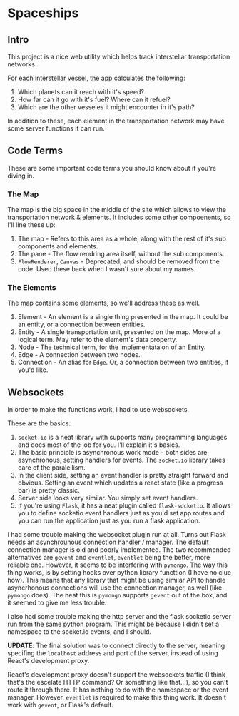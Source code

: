 # Spaceships

## Intro

This project is a nice web utility which helps track interstellar transportation networks.

For each interstellar vessel, the app calculates the following:

1. Which planets can it reach with it's speed?
2. How far can it go with it's fuel? Where can it refuel?
3. Which are the other vesseles it might encounter in it's path?

In addition to these, each element in the transportation network may have some server functions
it can run.

## Code Terms

These are some important code terms you should know about if you're diving in.

### The Map

The map is the big space in the middle of the site which allows to view the transportation network & elements. It includes some other compoenents, so I'll line these up:

1. The map - Refers to this area as a whole, along with the rest of it's sub components and elements.
2. The pane - The flow rendring area itself, without the sub components.
3. `FlowRenderer`, `Canvas` - Deprecated, and should be removed from the code. Used these back when
   I wasn't sure about my names.

### The Elements

The map contains some elements, so we'll address these as well.

1. Element - An element is a single thing presented in the map. It could be an entity, or a connection
   between entities.
2. Entity - A single transportation unit, presented on the map. More of a logical term. May refer to
   the element's data property.
3. Node - The technical term, for the implementataion of an Entity.
4. Edge - A connection between two nodes.
5. Connection - An alias for `Edge`. Or, a connection between two entities, if you'd like.

## Websockets

In order to make the functions work, I had to use websockets.

These are the basics:

1. `socket.io` is a neat library with supports many programming languages and
   does most of the job for you. I'll explain it's basics.
2. The basic principle is asynchronous work mode - both sides are asynchronous,
   setting handlers for events. The `socket.io` library takes care of the paralellism.
3. In the client side, setting an event handler is pretty straight forward and
   obvious. Setting an event which updates a react state (like a progress bar)
   is pretty classic.
4. Server side looks very similar. You simply set event handlers.
5. If you're using `Flask`, it has a neat plugin called `flask-socketio`. It
   allows you to define socketio event handlers just as you'd set app routes and
   you can run the application just as you run a flask application.

I had some trouble making the websocket plugin run at all. Turns out Flask
needs an asynchrounous connection handler / manager. The default connection
manager is old and poorly implemented. The two recommended alternatives are
`gevent` and `eventlet`, `eventlet` being the better, more reliable one. However,
it seems to be interfering with `pymongo`.
The way this thing works, is by setting hooks over python library functtion
\(I have no clue how\). This means that any library that might be using similar
API to handle asyncrhonous connections will use the connection manager, as well
(like `pymongo` does). The neat this is `pymongo` supports `gevent` out of the
box, and it seemed to give me less trouble.

I also had some trouble making the http server and the flask socketio server
run from the same python program. This might be because I didn't set a
namespace to the socket.io events, and I should.

**UPDATE**: The final solution was to connect directly to the server, meaning
specifing the `localhost` address and port of the server, instead of using
React's development proxy.

React's development proxy doesn't support the websockets traffic (I think that's
the escelate HTTP command? Or something like that...), so you can't route it through
there. It has nothing to do with the namespace or the event manager. However,
`eventlet` is required to make this thing work. It doesn't work with `gevent`,
or Flask's default.
